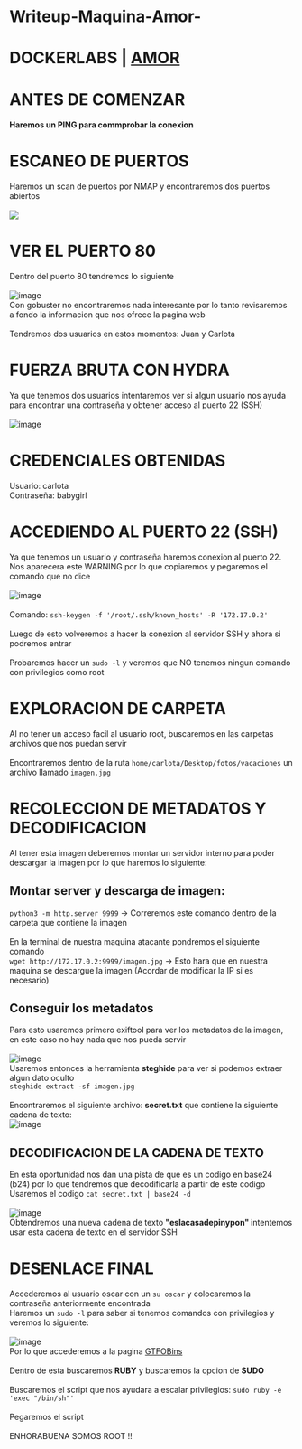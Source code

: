 
# Writeup-Maquina-Amor-
# DOCKERLABS | [AMOR](https://dockerlabs.es/#/)

# ANTES DE COMENZAR
#### Haremos un PING para commprobar la conexion

# ESCANEO DE PUERTOS
Haremos un scan de puertos por NMAP y encontraremos dos puertos abiertos
<br> 
<br>
<img src="https://github.com/user-attachments/assets/4520b4ec-07d8-4267-b15c-ca87ee290173">

# VER EL PUERTO 80
Dentro del puerto 80 tendremos lo siguiente
<br>
<br>
![image](https://github.com/user-attachments/assets/3c4052bb-6011-4e11-9415-c2fe7d97a705)
<br>
Con gobuster no encontraremos nada interesante por lo tanto revisaremos a fondo la informacion que nos ofrece la pagina web
<br>
<br>
Tendremos dos usuarios en estos momentos: Juan y Carlota

# FUERZA BRUTA CON HYDRA
Ya que tenemos dos usuarios intentaremos ver si algun usuario nos ayuda para encontrar una contraseña y obtener acceso al puerto 22 (SSH)
<br>
<br>
![image](https://github.com/user-attachments/assets/8e9f3d7e-aad9-4cb3-b589-a62355cb502c)

# CREDENCIALES OBTENIDAS
Usuario: carlota 
<br>
Contraseña: babygirl

# ACCEDIENDO AL PUERTO 22 (SSH)
Ya que tenemos un usuario y contraseña haremos conexion al puerto 22.
<br> 
Nos aparecera este WARNING por lo que copiaremos y pegaremos el comando que no dice
<br> 
<br>
![image](https://github.com/user-attachments/assets/fbfe1274-b813-407f-9e81-e5c7233d71d5)
<br>
<br>
Comando: `ssh-keygen -f '/root/.ssh/known_hosts' -R '172.17.0.2'`
<br>
<br>
Luego de esto volveremos a hacer la conexion al servidor SSH y ahora si podremos entrar
<br>
<br>
Probaremos hacer un `sudo -l` y veremos que NO tenemos ningun comando con privilegios como root

# EXPLORACION DE CARPETA
Al no tener un acceso facil al usuario root, buscaremos en las carpetas archivos que nos puedan servir
<br>
<br>
Encontraremos dentro de la ruta `home/carlota/Desktop/fotos/vacaciones` un archivo llamado `imagen.jpg`

# RECOLECCION DE METADATOS Y DECODIFICACION
Al tener esta imagen deberemos montar un servidor interno para poder descargar la imagen por lo que haremos lo siguiente:
<br>
## Montar server y descarga de imagen: 
`python3 -m http.server 9999` -> Correremos este comando dentro de la carpeta que contiene la imagen
<br>
<br>
En la terminal de nuestra maquina atacante pondremos el siguiente comando 
<br>
`wget http://172.17.0.2:9999/imagen.jpg` -> Esto hara que en nuestra maquina se descargue la imagen (Acordar de modificar la IP si es necesario)
<br>
## Conseguir los metadatos
Para esto usaremos primero exiftool para ver los metadatos de la imagen, en este caso no hay nada que nos pueda servir
<br>
<br>
![image](https://github.com/user-attachments/assets/9d8f9a99-502f-4259-96a5-3fd965a399b1)
<br>
Usaremos entonces la herramienta <b>steghide</b> para ver si podemos extraer algun dato oculto
<br>
`steghide extract -sf imagen.jpg`
<br>
<br>
Encontraremos el siguiente archivo: <b>secret.txt</b> que contiene la siguiente cadena de texto:
<br>
![image](https://github.com/user-attachments/assets/1c6908eb-35a3-44cc-9d1f-9475f74b9cae)
<br>
## DECODIFICACION DE LA CADENA DE TEXTO
En esta oportunidad nos dan una pista de que es un codigo en base24 (b24) por lo que tendremos que decodificarla a partir de este codigo
<br>
Usaremos el codigo `cat secret.txt | base24 -d`
<br>
<br>
![image](https://github.com/user-attachments/assets/5d826c80-e0cc-4aac-9478-48051590a622)
<br>
Obtendremos una nueva cadena de texto <b> "eslacasadepinypon" </b> intentemos usar esta cadena de texto en el servidor SSH

# DESENLACE FINAL
Accederemos al usuario oscar con un `su oscar` y colocaremos la contraseña anteriormente encontrada
<br>
Haremos un `sudo -l` para saber si tenemos comandos con privilegios y veremos lo siguiente:
<br>
<br>
![image](https://github.com/user-attachments/assets/89fa0832-0552-4ed3-8620-0bb1c5de2f21)
<br>
Por lo que accederemos a la pagina [GTFOBins](https://gtfobins.github.io/gtfobins/ruby/#sudo)
<br> <br>
Dentro de esta buscaremos <b>RUBY</b> y buscaremos la opcion de <b>SUDO</b>
<br> <br>
Buscaremos el script que nos ayudara a escalar privilegios: `sudo ruby -e 'exec "/bin/sh"'`
<br> <br>
Pegaremos el script 
<br> <br>
ENHORABUENA SOMOS ROOT !!
